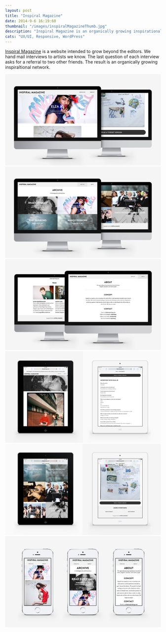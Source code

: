 ```yaml
---
layout: post
title: "Inspiral Magazine"
date: 2014-9-6 16:19:60
thumbnail: "/images/inspiralMagazineThumb.jpg"
description: "Inspiral Magazine is an organically growing inspirational network of artists, designers, musicians, and creative people."
cats: "UX/UI, Responsive, WordPress"
---
```

<a href="http://inspiralmag.com">Inspiral Magazine</a> is a website intended to grow beyond the editors. We hand mail interviews to artists we know. The last question of each interview asks for a referral to two other friends. The result is an organically growing inspiraltional network.

<div>
	<img src="/images/inspiralArticle.jpg" alt="Inspiral Magazine Article Template" />
	<img src="/images/inspiralArchive.jpg" alt="Inspiral Magazine Archive Template" />
	<img src="/images/inspiralAbout.jpg" alt="Inspiral Magazine About" />
	<img src="/images/inspiraliPadArticle.jpg" alt="Inspiral Magazine Article Template on the iPad" />
	<img src="/images/inspiraliPadArchive.jpg" alt="Inspiral Magazine Archive Template on the iPad" />
	<img src="/images/inspiraliPhone.jpg" alt="Inspiral Magazine Article, Archive, and About Templates on the 
	iPhone" />
</div>
